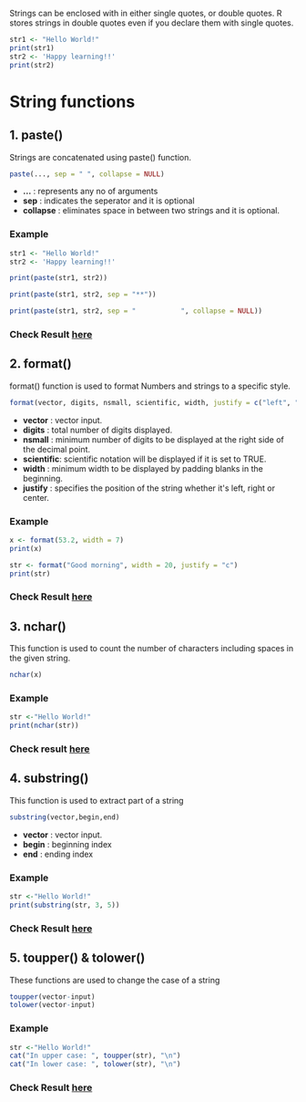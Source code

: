 Strings can be enclosed with in either single quotes, or double quotes. R stores strings in double quotes even if you declare them with single quotes.

```r
str1 <- "Hello World!"
print(str1)
str2 <- 'Happy learning!!'
print(str2)
```
# String functions

## 1. paste()

Strings are concatenated using paste() function.

```r
paste(..., sep = " ", collapse = NULL)
```

* **...** : represents any no of arguments
* **sep** : indicates the seperator and it is optional
* **collapse** : eliminates space in between two strings and it is optional.

### Example
```r
str1 <- "Hello World!"
str2 <- 'Happy learning!!'

print(paste(str1, str2))

print(paste(str1, str2, sep = "**"))

print(paste(str1, str2, sep = "           ", collapse = NULL))
```
### Check Result [here](https://onecompiler.com/r/3vs9wgsyv)

## 2. format()

format() function is used to format Numbers and strings  to a specific style.

```r
format(vector, digits, nsmall, scientific, width, justify = c("left", "right", "centre", "none")) 
```

* **vector** : vector input.
* **digits** : total number of digits displayed.
* **nsmall** : minimum number of digits to be displayed at the right side of the decimal point.
* **scientific**: scientific notation will be displayed if it is set to TRUE.
* **width** : minimum width to be displayed by padding blanks in the beginning.
* **justify** : specifies the position of the string whether it's left, right or center.

### Example

```r
x <- format(53.2, width = 7)
print(x)

str <- format("Good morning", width = 20, justify = "c")
print(str)
```
### Check Result [here](https://onecompiler.com/r/3vs9xavys)

## 3. nchar()

This function is used to count the number of characters including spaces in the given string.

```r
nchar(x)
```
### Example

```r
str <-"Hello World!"
print(nchar(str))
```
### Check result [here](https://onecompiler.com/r/3vs9xhvf4)

## 4. substring()

This function is used to extract part of a string

```r
substring(vector,begin,end)
```
* **vector** : vector input.
* **begin** : beginning index
* **end** : ending index

### Example
```r
str <-"Hello World!"
print(substring(str, 3, 5))
```
### Check Result [here](https://onecompiler.com/r/3vs9y5qa2)

## 5. toupper() & tolower() 

These functions are used to change the case of a string
```r
toupper(vector-input)
tolower(vector-input)
```
### Example
```r
str <-"Hello World!"
cat("In upper case: ", toupper(str), "\n")
cat("In lower case: ", tolower(str), "\n")
```
### Check Result [here](https://onecompiler.com/r/3vs9y8bwx)
